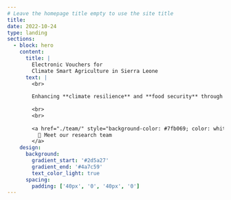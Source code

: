 ```yaml
---
# Leave the homepage title empty to use the site title
title:
date: 2022-10-24
type: landing
sections:
  - block: hero
    content:
      title: |
        Electronic Vouchers for
        Climate Smart Agriculture in Sierra Leone
      text: |
        <br>
        
        Enhancing **climate resilience** and **food security** through innovative e-voucher systems for agroforestry adoption. Our randomized control trial investigates how digital platforms can nudge farmers toward sustainable agricultural practices across Sierra Leone's farming communities.
        
        <br>
        <br>
        
        <a href="./team/" style="background-color: #7fb069; color: white; padding: 12px 24px; text-decoration: none; border-radius: 5px; font-weight: bold; display: inline-block;">
          🌱 Meet our research team
        </a>
    design:
      background:
        gradient_start: '#2d5a27'
        gradient_end: '#4a7c59'
        text_color_light: true
      spacing:
        padding: ['40px', '0', '40px', '0']
---
```

